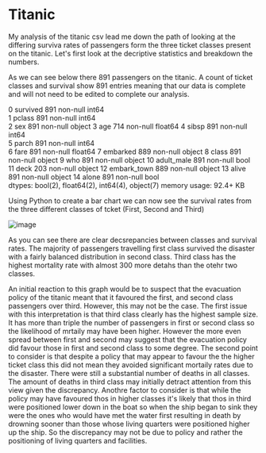 # Titanic

My analysis of the titanic csv lead me down the path of looking at the differing surviva rates of passengers form the three ticket classes present on the titanic. 
Let's first look at the decriptive statistics and breakdown the numbers.

As we can see below there 891 passengers on the titanic. A count of ticket classes and survival show 891 entries meaning that our data is complete and will not need to be edited to complete our analysis.
   
 0   survived     891 non-null    int64  
 1   pclass       891 non-null    int64  
 2   sex          891 non-null    object 
 3   age          714 non-null    float64
 4   sibsp        891 non-null    int64  
 5   parch        891 non-null    int64  
 6   fare         891 non-null    float64
 7   embarked     889 non-null    object 
 8   class        891 non-null    object 
 9   who          891 non-null    object 
 10  adult_male   891 non-null    bool   
 11  deck         203 non-null    object 
 12  embark_town  889 non-null    object 
 13  alive        891 non-null    object 
 14  alone        891 non-null    bool   
dtypes: bool(2), float64(2), int64(4), object(7)
memory usage: 92.4+ KB

Using Python to create a bar chart we can now see the survival rates from the three different classes of tcket (First, Second and Third) 

![image](https://user-images.githubusercontent.com/92208530/136661676-ab11d6ab-06b9-460c-8194-160964f94543.png)

As you can see there are clear decsrepancies between classes and survival rates. The majority of passengers travelling first class survived the disaster with a fairly balanced distribution in second class. Third class has the highest mortality rate with almost 300 more detahs than the otehr two classes. 

An initial reaction to this graph would be to suspect that the evacuation policy of the titanic meant that it favoured the first, and second class passengers over third. However, this may not be the case. The first issue with this interpretation is that third class clearly has the highest sample size. It has more than triple the number of passengers in first or second class so the likelihood of mrtaily may have been higher. However the more even spread between first and second may suggest that the evacuation policy did favour those in first and second class to some degree. 
The second point to consider is that despite a policy that may appear to favour the the higher ticket class this did not mean they avoided significant mortaily rates due to the disaster. There were still a substantial number of deaths in all classes. The amount of deaths in third class may initially detract attention from this view given the discrepancy. 
Anothre factor to consider is that while the policy may have favoured thos in higher classes it's likely that thos in third were positioned lower down in the boat so when the ship began to sink they were the ones who would have met the water first resulting in death by drowning sooner than those whose living quarters were positioned higher up the ship. So the discrepancy may not be due to policy and rather the positioning of living quarters and facilities.
